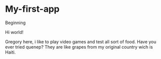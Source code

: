 # My-first-app

Beginning

Hi world!

Gregory here, i like to play video games and test all sort of food.
Have you ever tried quenep? They are like grapes from my original country wich is Haiti.

